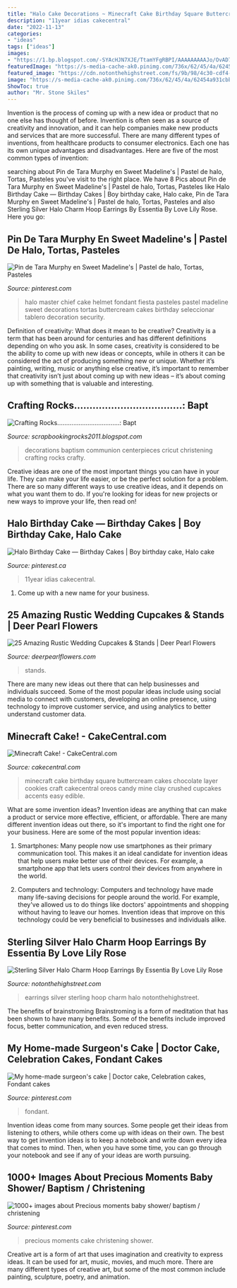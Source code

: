 ```yaml
---
title: "Halo Cake Decorations ~ Minecraft Cake Birthday Square Buttercream Cakes Chocolate Layer Cookies Craft Cakecentral Oreos Candy Mine Clay Crushed Cupcakes Accents Easy Edible"
description: "11year idias cakecentral"
date: "2022-11-13"
categories:
- "ideas"
tags: ["ideas"]
images:
- "https://1.bp.blogspot.com/-SYAcHJN7XJE/TtamYFgRBPI/AAAAAAAAAJo/OvAD7yQujyU/s1600/4815370355_76e6ca86b1_b.jpg"
featuredImage: "https://s-media-cache-ak0.pinimg.com/736x/62/45/4a/62454a931cbbbc5b3eca7f4b92edb731.jpg"
featured_image: "https://cdn.notonthehighstreet.com/fs/9b/98/4c30-cdf4-4800-9db0-717dc2beb737/original_sterling-silver-halo-charm-hoop-earrings.jpg"
image: "https://s-media-cache-ak0.pinimg.com/736x/62/45/4a/62454a931cbbbc5b3eca7f4b92edb731.jpg"
ShowToc: true
author: "Mr. Stone Skiles"
---
```



Invention is the process of coming up with a new idea or product that no one else has thought of before. Invention is often seen as a source of creativity and innovation, and it can help companies make new products and services that are more successful. There are many different types of inventions, from healthcare products to consumer electronics. Each one has its own unique advantages and disadvantages. Here are five of the most common types of invention: 

	

		
searching about Pin de Tara Murphy en Sweet Madeline&#039;s | Pastel de halo, Tortas, Pasteles you've visit to the right place. We have 8 Pics about Pin de Tara Murphy en Sweet Madeline&#039;s | Pastel de halo, Tortas, Pasteles like Halo Birthday Cake — Birthday Cakes | Boy birthday cake, Halo cake, Pin de Tara Murphy en Sweet Madeline&#039;s | Pastel de halo, Tortas, Pasteles and also Sterling Silver Halo Charm Hoop Earrings By Essentia By Love Lily Rose. Here you go:
		
    
## Pin De Tara Murphy En Sweet Madeline&#039;s | Pastel De Halo, Tortas, Pasteles

<img loading=lazy src="https://i.pinimg.com/originals/b8/9c/b4/b89cb482e9f2cafbfde4d50f833cf66e.jpg" onerror="this.onerror=null;this.src='https://tse2.mm.bing.net/th?id=OIP.pYW9yzp0FYPlNK0AxmyPUwHaFK&amp;pid=15.1';" alt="Pin de Tara Murphy en Sweet Madeline&#039;s | Pastel de halo, Tortas, Pasteles">

_Source: pinterest.com_

>halo master chief cake helmet fondant fiesta pasteles pastel madeline sweet decorations tortas buttercream cakes birthday seleccionar tablero decoration security. 

	

Definition of creativity: What does it mean to be creative?
Creativity is a term that has been around for centuries and has different definitions depending on who you ask. In some cases, creativity is considered to be the ability to come up with new ideas or concepts, while in others it can be considered the act of producing something new or unique. Whether it’s painting, writing, music or anything else creative, it’s important to remember that creativity isn’t just about coming up with new ideas – it’s about coming up with something that is valuable and interesting.

    
## Crafting Rocks...................................: Bapt

<img loading=lazy src="https://1.bp.blogspot.com/-SYAcHJN7XJE/TtamYFgRBPI/AAAAAAAAAJo/OvAD7yQujyU/s1600/4815370355_76e6ca86b1_b.jpg" onerror="this.onerror=null;this.src='https://tse3.mm.bing.net/th?id=OIP.yeUB_PpL3kskEYz1NmqRhgHaJ4&amp;pid=15.1';" alt="Crafting Rocks...................................: Bapt">

_Source: scrapbookingrocks2011.blogspot.com_

>decorations baptism communion centerpieces cricut christening crafting rocks crafty. 

	

Creative ideas are one of the most important things you can have in your life. They can make your life easier, or be the perfect solution for a problem. There are so many different ways to use creative ideas, and it depends on what you want them to do. If you're looking for ideas for new projects or new ways to improve your life, then read on!

    
## Halo Birthday Cake — Birthday Cakes | Boy Birthday Cake, Halo Cake

<img loading=lazy src="https://i.pinimg.com/originals/99/8e/c8/998ec8ffd030784665c2ae030eacc057.jpg" onerror="this.onerror=null;this.src='https://tse3.mm.bing.net/th?id=OIP.x88pOxJ8XNjKwBRl92BuaAHaLH&amp;pid=15.1';" alt="Halo Birthday Cake — Birthday Cakes | Boy birthday cake, Halo cake">

_Source: pinterest.ca_

>11year idias cakecentral. 

	

1. Come up with a new name for your business.

    
## 25 Amazing Rustic Wedding Cupcakes &amp; Stands | Deer Pearl Flowers

<img loading=lazy src="https://www.deerpearlflowers.com/wp-content/uploads/2015/03/Rustic-Wedding-Cupcakes-and-Tree-Stump-Topper.jpg" onerror="this.onerror=null;this.src='https://tse1.mm.bing.net/th?id=OIP.ildaSZX4bHBH-it2Ph3bhgHaLH&amp;pid=15.1';" alt="25 Amazing Rustic Wedding Cupcakes &amp; Stands | Deer Pearl Flowers">

_Source: deerpearlflowers.com_

>stands. 

	

There are many new ideas out there that can help businesses and individuals succeed. Some of the most popular ideas include using social media to connect with customers, developing an online presence, using technology to improve customer service, and using analytics to better understand customer data.

    
## Minecraft Cake! - CakeCentral.com

<img loading=lazy src="https://cdn001.cakecentral.com/gallery/2015/03/900_50098s2fx_minecraft-cake.jpg" onerror="this.onerror=null;this.src='https://tse3.mm.bing.net/th?id=OIP.56_QXHas6DRc7BhX9na_fAHaHx&amp;pid=15.1';" alt="Minecraft Cake! - CakeCentral.com">

_Source: cakecentral.com_

>minecraft cake birthday square buttercream cakes chocolate layer cookies craft cakecentral oreos candy mine clay crushed cupcakes accents easy edible. 

	

What are some invention ideas?
Invention ideas are anything that can make a product or service more effective, efficient, or affordable. There are many different invention ideas out there, so it's important to find the right one for your business. Here are some of the most popular invention ideas:
1. Smartphones: Many people now use smartphones as their primary communication tool. This makes it an ideal candidate for invention ideas that help users make better use of their devices. For example, a smartphone app that lets users control their devices from anywhere in the world.

2. Computers and technology: Computers and technology have made many life-saving decisions for people around the world. For example, they've allowed us to do things like doctors' appointments and shopping without having to leave our homes. Invention ideas that improve on this technology could be very beneficial to businesses and individuals alike.


    
## Sterling Silver Halo Charm Hoop Earrings By Essentia By Love Lily Rose

<img loading=lazy src="https://cdn.notonthehighstreet.com/fs/9b/98/4c30-cdf4-4800-9db0-717dc2beb737/original_sterling-silver-halo-charm-hoop-earrings.jpg" onerror="this.onerror=null;this.src='https://tse2.mm.bing.net/th?id=OIP.pUPw4DFs6tczTEPUSbg5AwHaHd&amp;pid=15.1';" alt="Sterling Silver Halo Charm Hoop Earrings By Essentia By Love Lily Rose">

_Source: notonthehighstreet.com_

>earrings silver sterling hoop charm halo notonthehighstreet. 

	

The benefits of brainstroming
Brainstroming is a form of meditation that has been shown to have many benefits. Some of the benefits include improved focus, better communication, and even reduced stress.

    
## My Home-made Surgeon&#039;s Cake | Doctor Cake, Celebration Cakes, Fondant Cakes

<img loading=lazy src="https://i.pinimg.com/originals/a3/7b/42/a37b429785b487ca0dbd6450f4964c29.jpg" onerror="this.onerror=null;this.src='https://tse2.mm.bing.net/th?id=OIP.emWnmlkSuYp5yNueWnSjTwHaJ4&amp;pid=15.1';" alt="My home-made surgeon&#039;s cake | Doctor cake, Celebration cakes, Fondant cakes">

_Source: pinterest.com_

>fondant. 

	

Invention ideas come from many sources. Some people get their ideas from listening to others, while others come up with ideas on their own. The best way to get invention ideas is to keep a notebook and write down every idea that comes to mind. Then, when you have some time, you can go through your notebook and see if any of your ideas are worth pursuing.

    
## 1000+ Images About Precious Moments Baby Shower/ Baptism / Christening

<img loading=lazy src="https://s-media-cache-ak0.pinimg.com/736x/62/45/4a/62454a931cbbbc5b3eca7f4b92edb731.jpg" onerror="this.onerror=null;this.src='https://tse2.mm.bing.net/th?id=OIP.SoTbstnOx5UQ3TgHBTpA1gHaJC&amp;pid=15.1';" alt="1000+ images about Precious moments baby shower/ baptism / christening">

_Source: pinterest.com_

>precious moments cake christening shower. 

	

Creative art is a form of art that uses imagination and creativity to express ideas. It can be used for art, music, movies, and much more. There are many different types of creative art, but some of the most common include painting, sculpture, poetry, and animation.

